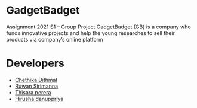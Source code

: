 # GadgetBadget
Assignment 2021 S1 – Group Project
GadgetBadget (GB) is a company who funds innovative projects and help the young researches to sell their products via company’s online platform


# Developers

  - [Chethika Dithmal](https://github.com/chethika)
  - [Ruwan Sirimanna](https://github.com/ruwan99)
  - [Thisara perera](https://github.com/Thisara634)
  - [Hirusha danuppriya](https://github.com/HirushaDhanupriya)


